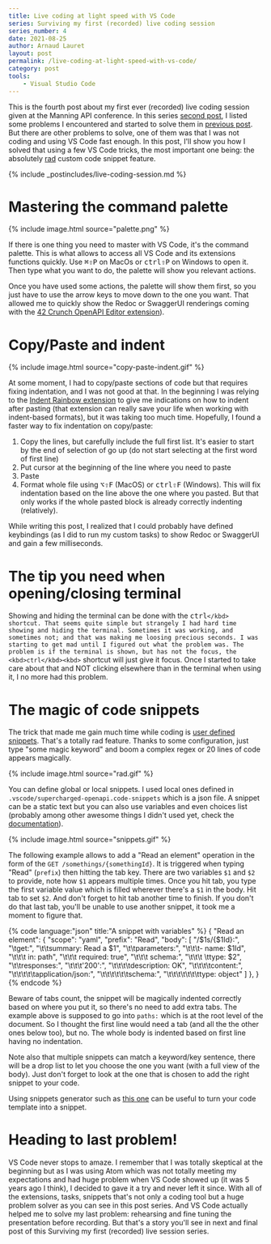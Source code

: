 ```yaml
---
title: Live coding at light speed with VS Code
series: Surviving my first (recorded) live coding session
series_number: 4
date: 2021-08-25
author: Arnaud Lauret
layout: post
permalink: /live-coding-at-light-speed-with-vs-code/
category: post
tools:
    - Visual Studio Code
---
```


This is the fourth post about my first ever (recorded) live coding session given at the Manning API conference.
In this series [second post](/preparing-session-content-and-realizing-its-not-working-well/), I listed some problems I encountered and started to solve them in [previous post](/slide-deck-like-live-coding-with-titles-and-speaker-s-notes-using-obs-and-vs-code/).
But there are other problems to solve, one of them was that I was not coding and using VS Code fast enough.
In this post, I'll show you how I solved that using a few VS Code tricks, the most important one being: the absolutely [rad](https://aarongilbreath.medium.com/a-brief-history-of-the-word-rad-972a989617c8) custom code snippet feature.
<!--more-->

{% include _postincludes/live-coding-session.md %}

# Mastering the command palette

{% include image.html source="palette.png" %}

If there is one thing you need to master with VS Code, it's the command palette.
This is what allows to access all VS Code and its extensions functions quickly.
Use <kbd>⌘</kbd><kbd>⇧</kbd><kbd>P</kbd> on MacOs or <kbd>ctrl</kbd><kbd>⇧</kbd><kbd>P</kbd> on Windows to open it.
Then type what you want to do, the palette will show you relevant actions.

Once you have used some actions, the palette will show them first, so you just have to use the arrow keys to move down to the one you want.
That allowed me to quickly show the Redoc or SwaggerUI renderings coming with the [42 Crunch OpenAPI Editor extension](https://marketplace.visualstudio.com/items?itemName=42Crunch.vscode-openapi)).

# Copy/Paste and indent

{% include image.html source="copy-paste-indent.gif" %}

At some moment, I had to copy/paste sections of code but that requires fixing indentation, and I was not good at that.
In the beginning I was relying to the [Indent Rainbow extension](https://marketplace.visualstudio.com/items?itemName=oderwat.indent-rainbow) to give me indications on how to indent after pasting (that extension can really save your life when working with indent-based formats), but it was taking too much time.
Hopefully, I found a faster way to fix indentation on copy/paste:

1. Copy the lines, but carefully include the full first list. It's easier to start by the end of selection of go up (do not start selecting at the first word of first line)
1. Put cursor at the beginning of the line where you need to paste
1. Paste
1. Format whole file using <kbd>⌥</kbd><kbd>⇧</kbd><kbd>F</kbd> (MacOS) or <kbd>ctrl</kbd><kbd>⇧</kbd><kbd>F</kbd> (Windows). This will fix indentation based on the line above the one where you pasted. But that only works if the whole pasted block is already correctly indenting (relatively).

While writing this post, I realized that I could probably have defined keybindings (as I did to run my custom tasks) to show Redoc or SwaggerUI and gain a few milliseconds.

# The tip you need when opening/closing terminal

Showing and hiding the terminal can be done with the <kbd>ctrl</kbd><kbd>`</kbd> shortcut.
That seems quite simple but strangely I had hard time showing and hiding the terminal.
Sometimes it was working, and sometimes not; and that was making me loosing precious seconds.
I was starting to get mad until I figured out what the problem was.
The problem is if the terminal is shown, but has not the focus, the <kbd>ctrl</kbd><kbd>`</kbd> shortcut will just give it focus. 
Once I started to take care about that and NOT clicking elsewhere than in the terminal when using it, I no more had this problem.

# The magic of code snippets

The trick that made me gain much time while coding is [user defined snippets](https://code.visualstudio.com/docs/editor/userdefinedsnippets).
That's a totally rad feature.
Thanks to some configuration, just type "some magic keyword" and boom a complex regex or 20 lines of code appears magically.

{% include image.html source="rad.gif" %}

You can define global or local snippets.
I used local ones defined in `.vscode/supercharged-openapi.code-snippets` which is a json file.
A snippet can be a static text but you can also use variables and even choices list (probably among other awesome things I didn't used yet, check the [documentation](https://code.visualstudio.com/docs/editor/userdefinedsnippets)).

{% include image.html source="snippets.gif" %}

The following example allows to add a "Read an element" operation in the form of the `GET /somethings/{somethingId}`.
It is triggered when typing "Read" (`prefix`) then hitting the tab key.
There are two variables `$1` and `$2` to provide, note how `$1` appears multiple times.
Once you hit tab, you type the first variable value which is filled wherever there's a `$1` in the body.
Hit tab to set `$2`.
And don't forget to hit tab another time to finish.
If you don't do that last tab, you'll be unable to use another snippet, it took me a moment to figure that.  

{% code language:"json" title:"A snippet with variables" %}
{
	"Read an element": {
		"scope": "yaml",
		"prefix": "Read",
		"body": [
			"/$1s/{$1Id}:",
			"\tget:",
			"\t\tsummary: Read a $1",
			"\t\tparameters:",
			"\t\t\t- name: $1Id",
			"\t\t\t  in: path",
			"\t\t\t  required: true",
			"\t\t\t  schema:",
			"\t\t\t  \ttype: $2",
			"\t\tresponses:",
			"\t\t\t'200':",
			"\t\t\t\tdescription: OK",
			"\t\t\t\tcontent:",
			"\t\t\t\t\tapplication/json:",
			"\t\t\t\t\t\tschema:",
			"\t\t\t\t\t\t\ttype: object"
		]
	},
}
{% endcode %}

Beware of tabs count, the snippet will be magically indented correctly based on where you put it, so there's no need to add extra tabs.
The example above is supposed to go into `paths:` which is at the root level of the document.
So I thought the first line would need a tab (and all the the other ones below too), but no.
The whole body is indented based on first line having no indentation.

Note also that multiple snippets can match a keyword/key sentence, there will be a drop list to let you choose the one you want (with a full view of the body).
Just don't forget to look at the one that is chosen to add the right snippet to your code.

Using snippets generator such as [this one](https://snippet-generator.app/?description=&tabtrigger=&snippet=&mode=vscode) can be useful to turn your code template into a snippet.

# Heading to last problem!

VS Code never stops to amaze.
I remember that I was totally skeptical at the beginning but as I was using Atom which was not totally meeting my expectations and had huge problem when VS Code showed up (it was 5 years ago I think), I decided to gave it a try and never left it since. 
With all of the extensions, tasks, snippets that's not only a coding tool but a huge problem solver as you can see in this post series.
And VS Code actually helped me to solve my last problem: rehearsing and fine tuning the presentation before recording.
But that's a story you'll see in next and final post of this Surviving my first (recorded) live session series.